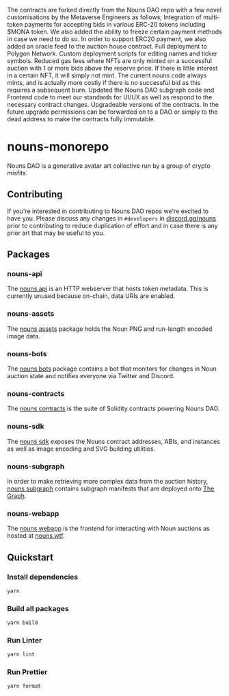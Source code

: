 The contracts are forked directly from the Nouns DAO repo with a few novel customisations by the Metaverse Engineers as follows;
Integration of multi-token payments for accepting bids in various ERC-20 tokens including $MONA token. We also added the ability to freeze certain payment methods in case we need to do so. In order to support ERC20 payment, we also added an oracle feed to the auction house contract.
Full deployment to Polygon Network. Custom deployment scripts for editing names and ticker symbols.
Reduced gas fees where NFTs are only minted on a successful auction with 1 or more bids above the reserve price. If there is little interest in a certain NFT, it will simply not mint. The current nouns code always mints, and is actually more costly if there is no successful bid as this requires a subsequent burn. Updated the Nouns DAO subgraph code and Frontend code to meet our standards for UI/UX as well as respond to the necessary contract changes.
Upgradeable versions of the contracts. In the future upgrade permissions can be forwarded on to a DAO or simply to the dead address to make the contracts fully immutable.

# nouns-monorepo

Nouns DAO is a generative avatar art collective run by a group of crypto misfits.

## Contributing

If you're interested in contributing to Nouns DAO repos we're excited to have you. Please discuss any changes in `#developers` in [discord.gg/nouns](https://discord.gg/nouns) prior to contributing to reduce duplication of effort and in case there is any prior art that may be useful to you.

## Packages

### nouns-api

The [nouns api](packages/nouns-api) is an HTTP webserver that hosts token metadata. This is currently unused because on-chain, data URIs are enabled.

### nouns-assets

The [nouns assets](packages/nouns-assets) package holds the Noun PNG and run-length encoded image data.

### nouns-bots

The [nouns bots](packages/nouns-bots) package contains a bot that monitors for changes in Noun auction state and notifies everyone via Twitter and Discord.

### nouns-contracts

The [nouns contracts](packages/nouns-contracts) is the suite of Solidity contracts powering Nouns DAO.

### nouns-sdk

The [nouns sdk](packages/nouns-sdk) exposes the Nouns contract addresses, ABIs, and instances as well as image encoding and SVG building utilities.

### nouns-subgraph

In order to make retrieving more complex data from the auction history, [nouns subgraph](packages/nouns-subgraph) contains subgraph manifests that are deployed onto [The Graph](https://thegraph.com).

### nouns-webapp

The [nouns webapp](packages/nouns-webapp) is the frontend for interacting with Noun auctions as hosted at [nouns.wtf](https://nouns.wtf).

## Quickstart

### Install dependencies

```sh
yarn
```

### Build all packages

```sh
yarn build
```

### Run Linter

```sh
yarn lint
```

### Run Prettier

```sh
yarn format
```
